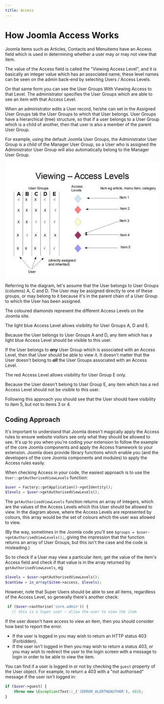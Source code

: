 ```yaml
---
title: Access
---
```


How Joomla Access Works
=======================

Joomla items such as Articles, Contacts and Menuitems have an Access field which is used in determining whether a user may or may not view that item. 

The value of the Access field is called the "Viewing Access Level", and it is basically an integer value which has an associated name; these level names can be seen on the admin back-end by selecting Users / Access Levels.

On that same form you can see the User Groups With Viewing Access to that Level. The administrator specifies the User Groups which are able to see an item with that Access Level.

When an administrator edits a User record, he/she can set in the Assigned User Groups tab the User Groups to which that User belongs. User Groups have a hierarchical (tree) structure, so that if a user belongs to a User Group which is a child of another, then that user is also a member of the parent User Group. 

For example, using the default Joomla User Groups, the Administrator User Group is a child of the Manager User Group, so a User who is assigned the Administrator User Group will also automatically belong to the Manager User Group. 

![Joomla Access levels](_assets/access-levels.jpg "Joomla Access levels")

Referring to the diagram, let's assume that the User belongs to User Groups (columns) A, C and D. The User may be assigned directly to one of these groups, or may belong to it because it's in the parent chain of a User Group to which the User has been assigned. 

The coloured diamonds represent the different Access Levels on the Joomla site.

The light blue Access Level allows visibility for User Groups A, D and E.

Because the User belongs to User Groups A and D, any item which has a light blue Access Level should be visible to this user.

If the User belongs to ***any*** User Group which is associated with an Access Level, then that User should be able to view it. It doesn't matter that the User doesn't belong to ***all*** the User Groups associated with an Access Level.

The red Access Level allows visibility for User Group E only.

Because the User doesn't belong to User Group E, any item which has a red Access Level should not be visible to this user. 

Following this approach you should see that the User should have visibility to item 5, but not to items 3 or 4. 

## Coding Approach
It's important to understand that Joomla doesn't magically apply the Access rules to ensure website visitors see only what they should be allowed to see. It's up to you when you're coding your extension to follow the example of the core Joomla components and apply the Access framework to your extension. Joomla does provide library functions which enable you (and the developers of the core Joomla components and modules) to apply the Access rules easily. 

When checking Access in your code, the easiest approach is to use the `User::getAuthorisedViewLevels` function:
```php
$user = Factory::getApplication()->getIdentity();
$levels = $user->getAuthorisedViewLevels();
```
The `getAuthorisedViewLevels` function returns an array of integers, which are the values of the Access Levels which this User should be allowed to view. In the diagram above, where the Access Levels are represented by colours, this array would be the set of colours which the user was allowed to view. 

(By the way, sometimes in the Joomla code you'll see `$groups = $user->getAuthorisedViewLevels();`, giving the impression that the function returns an array of User Groups, but this isn't the case and the code is misleading.)

So to check if a User may view a particular item, get the value of the item's Access field and check if that value is in the array returned by `getAuthorisedViewLevels`, eg 
```php
$levels = $user->getAuthorisedViewLevels();
$canView = in_array($item->access, $levels);
```

However, note that Super Users should be able to see all items, regardless of the Access Level, so generally there's another check:
```php
 if ($user->authorise('core.admin')) {
   // this is a Super user – allow the user to view the item
```

If the user doesn't have access to view an item, then you should consider how best to report the error. 
- If the user is logged in you may wish to return an HTTP status 403 (Forbidden). 
- If the user isn't logged in then you may wish to return a status 403, or you may wish to redirect the user to the login screen with a message to login in order to be able to view the item.

You can find if a user is logged in or not by checking the `guest` property of the User object. For example, to return a 403 with a "not authorised" message if the user isn't logged in:
```php
if ($user->guest) {
    throw new \Exception(Text::_('JERROR_ALERTNOAUTHOR'), 403);
}
```